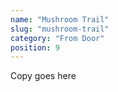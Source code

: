 ```yaml
---
name: "Mushroom Trail"
slug: "mushroom-trail"
category: "From Door"
position: 9
---
```


Copy goes here
